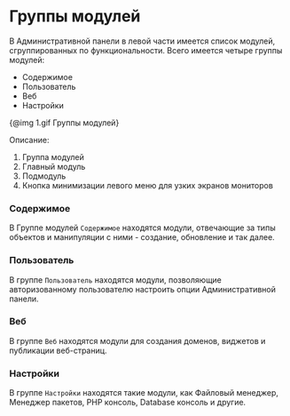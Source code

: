 # Группы модулей

В Административной панели в левой части имеется список модулей, сгруппированных 
по функциональности. 
Всего имеется четыре группы модулей:

- Содержимое
- Пользователь
- Веб
- Настройки

{@img 1.gif Группы модулей}

Описание:

1. Группа модулей
1. Главный модуль
1. Подмодуль
1. Кнопка минимизации левого меню для узких экранов мониторов

### Содержимое

В Группе модулей `Содержимое` находятся модули, отвечающие за типы объектов и 
манипуляции с ними - создание, обновление и так далее.

### Пользователь

В группе `Пользователь` находятся модули, позволяющие авторизованному пользователю
настроить опции Административной панели.

### Веб

В группе `Веб` находятся модули для создания доменов, виджетов и публикации веб-страниц.

### Настройки

В группе `Настройки` находятся такие модули, как Файловый менеджер, Менеджер пакетов, 
PHP консоль, Database консоль и другие.
